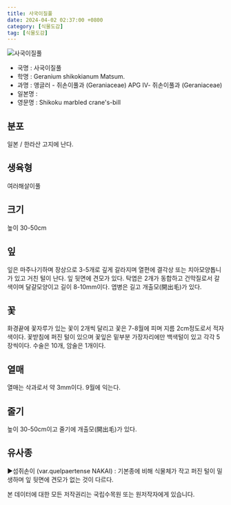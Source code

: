 ```yaml
---
title: 사국이질풀
date: 2024-04-02 02:37:00 +0800
category: [식물도감]
tag: [식물도감]
---
```




![사국이질풀](/fileUpload/plants/basic/Geraniaceae/Geranium/22465/22465_1_th2.jpg)
- 국명 : 사국이질풀
- 학명 : Geranium shikokianum Matsum.
- 과명 : 앵글러 - 쥐손이풀과 (Geraniaceae) APG Ⅳ- 쥐손이풀과 (Geraniaceae)
- 일본명 : 
- 영문명 : Shikoku marbled crane's-bill


## 분포
일본 / 한라산 고지에 난다.
## 생육형
여러해살이풀
## 크기
높이 30-50cm
## 잎
잎은 마주나기하며 장상으로 3-5개로 깊게 갈라지며 열편에 결각상 또는 치아모양톱니가 있고 거친 털이 난다. 잎 뒷면에 견모가 있다. 탁엽은 2개가 동합하고 건막질로서 갈색이며 달걀모양이고 길이 8-10mm이다. 엽병은 길고 개출모(開出毛)가 있다.
## 꽃
화경끝에 꽃자루가 있는 꽃이 2개씩 달리고 꽃은 7-8월에 피며 지름 2cm정도로서 적자색이다. 꽃받침에 퍼진 털이 있으며 꽃잎은 밑부분 가장자리에만 백색털이 있고 각각 5장씩이다. 수술은 10개, 암술은 1개이다.
## 열매
열매는 삭과로서 약 3mm이다. 9월에 익는다. 
## 줄기
높이 30-50cm이고 줄기에 개출모(開出毛)가 있다.
## 유사종
▶섬쥐손이 (var.quelpaertense NAKAI) : 기본종에 비해 식물체가 작고 퍼진 털이 밀생하며 잎 뒷면에 견모가 없는 것이 다르다.






본 데이터에 대한 모든 저작권리는 국립수목원 또는 원저작자에게 있습니다.
